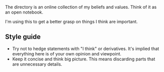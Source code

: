 The directory is an online collection of my beliefs and values. Think of it as an open notebook.

I'm using this to get a better grasp on things I think are important.

## Style guide

- Try not to hedge statements with "I think" or derivatives. It's implied that everything here is of your own opinion and viewpoint.
- Keep it concise and think big picture. This means discarding parts that are unnecessary details.